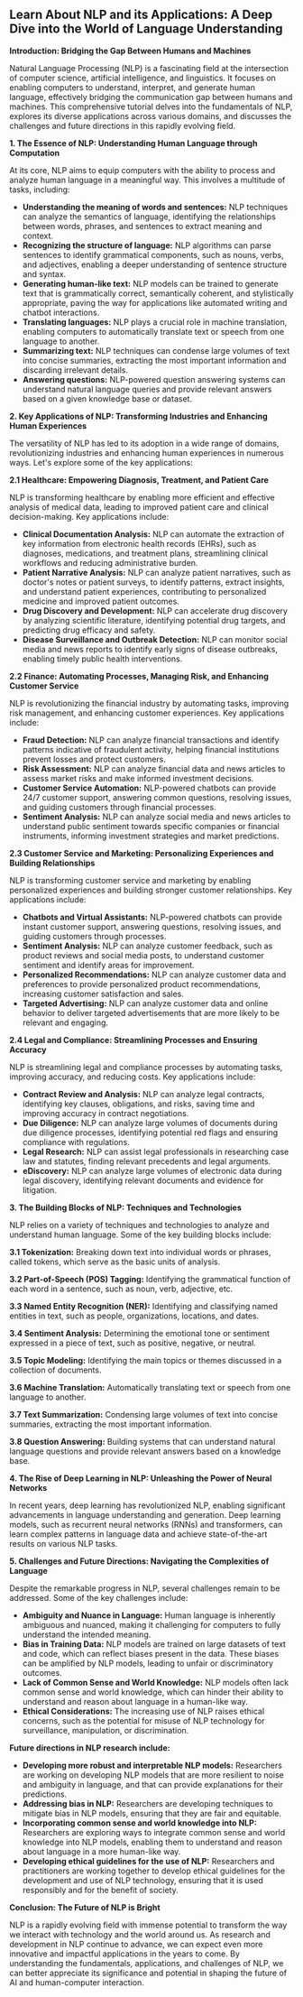 ## Learn About NLP and its Applications: A Deep Dive into the World of Language Understanding 

**Introduction: Bridging the Gap Between Humans and Machines**

Natural Language Processing (NLP) is a fascinating field at the intersection of computer science, artificial intelligence, and linguistics. It focuses on enabling computers to understand, interpret, and generate human language, effectively bridging the communication gap between humans and machines. This comprehensive tutorial delves into the fundamentals of NLP, explores its diverse applications across various domains, and discusses the challenges and future directions in this rapidly evolving field. 

**1. The Essence of NLP: Understanding Human Language through Computation**

At its core, NLP aims to equip computers with the ability to process and analyze human language in a meaningful way. This involves a multitude of tasks, including:

* **Understanding the meaning of words and sentences:** NLP techniques can analyze the semantics of language, identifying the relationships between words, phrases, and sentences to extract meaning and context.
* **Recognizing the structure of language:** NLP algorithms can parse sentences to identify grammatical components, such as nouns, verbs, and adjectives, enabling a deeper understanding of sentence structure and syntax.
* **Generating human-like text:** NLP models can be trained to generate text that is grammatically correct, semantically coherent, and stylistically appropriate, paving the way for applications like automated writing and chatbot interactions.
* **Translating languages:** NLP plays a crucial role in machine translation, enabling computers to automatically translate text or speech from one language to another.
* **Summarizing text:** NLP techniques can condense large volumes of text into concise summaries, extracting the most important information and discarding irrelevant details.
* **Answering questions:** NLP-powered question answering systems can understand natural language queries and provide relevant answers based on a given knowledge base or dataset.

**2.  Key Applications of NLP: Transforming Industries and Enhancing Human Experiences**

The versatility of NLP has led to its adoption in a wide range of domains, revolutionizing industries and enhancing human experiences in numerous ways. Let's explore some of the key applications:

**2.1 Healthcare: Empowering Diagnosis, Treatment, and Patient Care**

NLP is transforming healthcare by enabling more efficient and effective analysis of medical data, leading to improved patient care and clinical decision-making. Key applications include:

* **Clinical Documentation Analysis:** NLP can automate the extraction of key information from electronic health records (EHRs), such as diagnoses, medications, and treatment plans, streamlining clinical workflows and reducing administrative burden.
* **Patient Narrative Analysis:** NLP can analyze patient narratives, such as doctor's notes or patient surveys, to identify patterns, extract insights, and understand patient experiences, contributing to personalized medicine and improved patient outcomes.
* **Drug Discovery and Development:** NLP can accelerate drug discovery by analyzing scientific literature, identifying potential drug targets, and predicting drug efficacy and safety.
* **Disease Surveillance and Outbreak Detection:** NLP can monitor social media and news reports to identify early signs of disease outbreaks, enabling timely public health interventions.

**2.2 Finance: Automating Processes, Managing Risk, and Enhancing Customer Service**

NLP is revolutionizing the financial industry by automating tasks, improving risk management, and enhancing customer experiences. Key applications include:

* **Fraud Detection:** NLP can analyze financial transactions and identify patterns indicative of fraudulent activity, helping financial institutions prevent losses and protect customers.
* **Risk Assessment:** NLP can analyze financial data and news articles to assess market risks and make informed investment decisions.
* **Customer Service Automation:** NLP-powered chatbots can provide 24/7 customer support, answering common questions, resolving issues, and guiding customers through financial processes.
* **Sentiment Analysis:** NLP can analyze social media and news articles to understand public sentiment towards specific companies or financial instruments, informing investment strategies and market predictions.

**2.3  Customer Service and Marketing: Personalizing Experiences and Building Relationships**

NLP is transforming customer service and marketing by enabling personalized experiences and building stronger customer relationships. Key applications include:

* **Chatbots and Virtual Assistants:** NLP-powered chatbots can provide instant customer support, answering questions, resolving issues, and guiding customers through processes.
* **Sentiment Analysis:** NLP can analyze customer feedback, such as product reviews and social media posts, to understand customer sentiment and identify areas for improvement.
* **Personalized Recommendations:** NLP can analyze customer data and preferences to provide personalized product recommendations, increasing customer satisfaction and sales.
* **Targeted Advertising:** NLP can analyze customer data and online behavior to deliver targeted advertisements that are more likely to be relevant and engaging.

**2.4  Legal and Compliance: Streamlining Processes and Ensuring Accuracy**

NLP is streamlining legal and compliance processes by automating tasks, improving accuracy, and reducing costs. Key applications include:

* **Contract Review and Analysis:** NLP can analyze legal contracts, identifying key clauses, obligations, and risks, saving time and improving accuracy in contract negotiations.
* **Due Diligence:** NLP can analyze large volumes of documents during due diligence processes, identifying potential red flags and ensuring compliance with regulations.
* **Legal Research:** NLP can assist legal professionals in researching case law and statutes, finding relevant precedents and legal arguments.
* **eDiscovery:** NLP can analyze large volumes of electronic data during legal discovery, identifying relevant documents and evidence for litigation.

**3.  The Building Blocks of NLP: Techniques and Technologies**

NLP relies on a variety of techniques and technologies to analyze and understand human language. Some of the key building blocks include:

**3.1  Tokenization:** Breaking down text into individual words or phrases, called tokens, which serve as the basic units of analysis.

**3.2  Part-of-Speech (POS) Tagging:** Identifying the grammatical function of each word in a sentence, such as noun, verb, adjective, etc.

**3.3  Named Entity Recognition (NER):** Identifying and classifying named entities in text, such as people, organizations, locations, and dates.

**3.4  Sentiment Analysis:** Determining the emotional tone or sentiment expressed in a piece of text, such as positive, negative, or neutral.

**3.5  Topic Modeling:** Identifying the main topics or themes discussed in a collection of documents.

**3.6  Machine Translation:** Automatically translating text or speech from one language to another.

**3.7  Text Summarization:** Condensing large volumes of text into concise summaries, extracting the most important information.

**3.8  Question Answering:** Building systems that can understand natural language questions and provide relevant answers based on a knowledge base.

**4.  The Rise of Deep Learning in NLP: Unleashing the Power of Neural Networks**

In recent years, deep learning has revolutionized NLP, enabling significant advancements in language understanding and generation. Deep learning models, such as recurrent neural networks (RNNs) and transformers, can learn complex patterns in language data and achieve state-of-the-art results on various NLP tasks. 

**5.  Challenges and Future Directions: Navigating the Complexities of Language**

Despite the remarkable progress in NLP, several challenges remain to be addressed. Some of the key challenges include:

* **Ambiguity and Nuance in Language:** Human language is inherently ambiguous and nuanced, making it challenging for computers to fully understand the intended meaning.
* **Bias in Training Data:** NLP models are trained on large datasets of text and code, which can reflect biases present in the data. These biases can be amplified by NLP models, leading to unfair or discriminatory outcomes.
* **Lack of Common Sense and World Knowledge:** NLP models often lack common sense and world knowledge, which can hinder their ability to understand and reason about language in a human-like way.
* **Ethical Considerations:** The increasing use of NLP raises ethical concerns, such as the potential for misuse of NLP technology for surveillance, manipulation, or discrimination.

**Future directions in NLP research include:**

* **Developing more robust and interpretable NLP models:** Researchers are working on developing NLP models that are more resilient to noise and ambiguity in language, and that can provide explanations for their predictions.
* **Addressing bias in NLP:** Researchers are developing techniques to mitigate bias in NLP models, ensuring that they are fair and equitable.
* **Incorporating common sense and world knowledge into NLP:** Researchers are exploring ways to integrate common sense and world knowledge into NLP models, enabling them to understand and reason about language in a more human-like way.
* **Developing ethical guidelines for the use of NLP:** Researchers and practitioners are working together to develop ethical guidelines for the development and use of NLP technology, ensuring that it is used responsibly and for the benefit of society.

**Conclusion: The Future of NLP is Bright**

NLP is a rapidly evolving field with immense potential to transform the way we interact with technology and the world around us. As research and development in NLP continue to advance, we can expect even more innovative and impactful applications in the years to come. By understanding the fundamentals, applications, and challenges of NLP, we can better appreciate its significance and potential in shaping the future of AI and human-computer interaction. 
